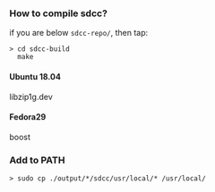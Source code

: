 ### How to compile sdcc?
if you are below `sdcc-repo/`, then tap:

    > cd sdcc-build
      make

#### Ubuntu 18.04
  libzip1g.dev

#### Fedora29
  boost

### Add to PATH
    > sudo cp ./output/*/sdcc/usr/local/* /usr/local/
